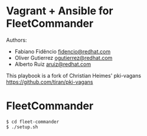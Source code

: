 Vagrant + Ansible for FleetCommander
====================================

Authors:
- Fabiano Fidêncio <fidencio@redhat.com>
- Oliver Gutierrez <ogutierrez@redhat.com>
- Alberto Ruiz <aruiz@redhat.com>

This playbook is a fork of Christian Heimes' pki-vagans
https://github.com/tiran/pki-vagans

FleetCommander
==============

```shell
$ cd fleet-commander
$ ./setup.sh
```
